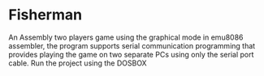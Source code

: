 # Fisherman
An Assembly two players game using the graphical mode in emu8086 assembler, the program supports serial communication programming that provides playing the game on two separate PCs using only the serial port cable.
Run the project using the DOSBOX
